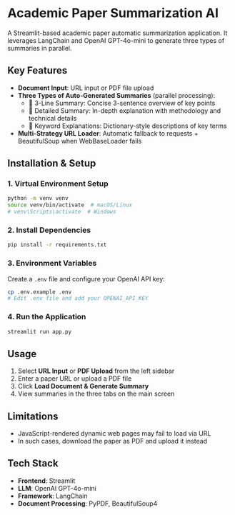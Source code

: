 # Academic Paper Summarization AI

A Streamlit-based academic paper automatic summarization application. It leverages LangChain and OpenAI GPT-4o-mini to generate three types of summaries in parallel.

## Key Features

- **Document Input**: URL input or PDF file upload
- **Three Types of Auto-Generated Summaries** (parallel processing):
  - 📌 3-Line Summary: Concise 3-sentence overview of key points
  - 📝 Detailed Summary: In-depth explanation with methodology and technical details
  - 🔑 Keyword Explanations: Dictionary-style descriptions of key terms
- **Multi-Strategy URL Loader**: Automatic fallback to requests + BeautifulSoup when WebBaseLoader fails

## Installation & Setup

### 1. Virtual Environment Setup

```bash
python -m venv venv
source venv/bin/activate  # macOS/Linux
# venv\Scripts\activate  # Windows
```

### 2. Install Dependencies

```bash
pip install -r requirements.txt
```

### 3. Environment Variables

Create a `.env` file and configure your OpenAI API key:

```bash
cp .env.example .env
# Edit .env file and add your OPENAI_API_KEY
```

### 4. Run the Application

```bash
streamlit run app.py
```

## Usage

1. Select **URL Input** or **PDF Upload** from the left sidebar
2. Enter a paper URL or upload a PDF file
3. Click **Load Document & Generate Summary**
4. View summaries in the three tabs on the main screen

## Limitations

- JavaScript-rendered dynamic web pages may fail to load via URL
- In such cases, download the paper as PDF and upload it instead

## Tech Stack

- **Frontend**: Streamlit
- **LLM**: OpenAI GPT-4o-mini
- **Framework**: LangChain
- **Document Processing**: PyPDF, BeautifulSoup4
